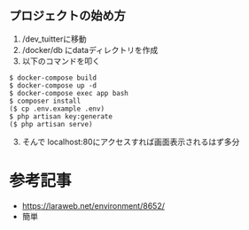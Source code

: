## プロジェクトの始め方

1. /dev_tuitterに移動
2. /docker/db にdataディレクトリを作成
3. 以下のコマンドを叩く

```
$ docker-compose build
$ docker-compose up -d
$ docker-compose exec app bash
$ composer install
($ cp .env.example .env)
$ php artisan key:generate
($ php artisan serve)
```

3. そんで localhost:80にアクセスすれば画面表示されるはず多分


# 参考記事
- https://laraweb.net/environment/8652/
- 簡単

